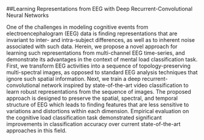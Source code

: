##Learning Representations from EEG with Deep Recurrent-Convolutional Neural Networks

One of the challenges in modeling cognitive events from electroencephalogram (EEG) data is finding representations that are invariant to inter- and intra-subject differences, as well as to inherent noise associated with such data. Herein, we propose a novel approach for learning such representations from multi-channel EEG time-series, and demonstrate its advantages in the context of mental load classification task. First, we transform EEG activities into a sequence of topology-preserving multi-spectral images, as opposed to standard EEG analysis techniques that ignore such spatial information. Next, we train a deep recurrent-convolutional network inspired by state-of-the-art video classification to learn robust representations from the sequence of images. The proposed approach is designed to preserve the spatial, spectral, and temporal structure of EEG which leads to finding features that are less sensitive to variations and distortions within each dimension. Empirical evaluation on the cognitive load classification task demonstrated significant improvements in classification accuracy over current state-of-the-art approaches in this field. 